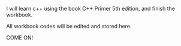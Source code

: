 I will learn c++ using the book C++ Primer 5th edition, and finish the workbook. 

All workbook codes will be edited and stored here.

COME ON!
